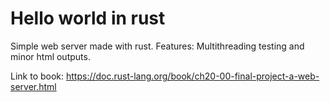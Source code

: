 # Hello world in rust

Simple web server made with rust. 
Features: Multithreading testing and minor html outputs.

Link to book: https://doc.rust-lang.org/book/ch20-00-final-project-a-web-server.html
